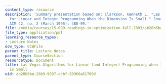 ```yaml
---
content_type: resource
description: 'Summary presentation based on: Clarkson, Kenneth L. "Las Vegas Algorithms
  for Linear and Integer Programming When the Dimension Is Small." Journal of the
  ACM 42, no. 2 (March 1995): 488-99.'
file: /media/courses/15-099-readings-in-optimization-fall-2003/ab28b6ba26b99307ccbf58366a61769d_ses3_clarkson.pdf
file_type: application/pdf
learning_resource_types:
- Lecture Notes
ocw_type: OCWFile
parent_title: Lecture Notes
parent_type: CourseSection
resourcetype: Document
title: Las Vegas Algorithms for Linear (and Integer) Programming when the Dimension
  is Small
uid: ab28b6ba-26b9-9307-ccbf-58366a61769d
---
```

